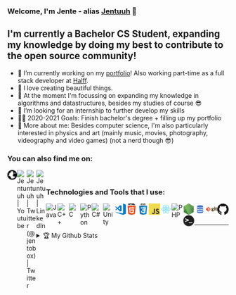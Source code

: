 ### Welcome, I'm Jente - alias [Jentuuh][website] 👋

<!-- CHANGE TO MY OWN VERSION -->
<!--img.shields.io-->


## I'm currently a Bachelor CS Student, expanding my knowledge by doing my best to contribute to the open source community!

- 📓 I’m currently working on my [portfolio][website]! Also working part-time as a full stack developer at [Halff](https://halffapp.com/).
- 🚀 I love creating beautiful things.
- 🌲 At the moment I'm focussing on expanding my knowledge in algorithms and datastructures, besides my studies of course 😎
- 🏢 I’m looking for an internship to further develop my skills 
- 👨‍🎓 2020-2021 Goals: Finish bachelor's degree + filling up my portfolio
- 🌟 More about me: Besides computer science, I'm also particularly interested in physics and art (mainly music, movies, photography, videography and video games) (not a nerd though 😎)

### You can also find me on:

[<img align="left" alt="jentuuh.com" width="22px" src="https://raw.githubusercontent.com/iconic/open-iconic/master/svg/globe.svg" />][website]
[<img align="left" alt="Jentuuh | Youtube" width="22px" src="https://cdn.jsdelivr.net/npm/simple-icons@v3/icons/youtube.svg" />][youtube]
[<img align="left" alt="Jentuuh | Twitter (@jentobox) | Twitter" width="22px" src="https://cdn.jsdelivr.net/npm/simple-icons@v3/icons/twitter.svg" />][Twitter]
[<img align="left" alt="Jentuuh | LinkedIn" width="22px" src="https://cdn.jsdelivr.net/npm/simple-icons@v3/icons/linkedin.svg" />][linkedin]


<br />

### Technologies and Tools that I use:

<img align="left" alt="Java" width="26px" src="https://image.flaticon.com/icons/png/512/226/226777.png" />
<img align="left" alt="C++" width="26px" src="https://user-images.githubusercontent.com/42747200/46140125-da084900-c26d-11e8-8ea7-c45ae6306309.png" />
<img align="left" alt="C" width="26px" src="https://cdn.iconscout.com/icon/free/png-512/c-programming-569564.png" />
<img align="left" alt="Python" width="26px" src="https://cdn3.iconfinder.com/data/icons/logos-and-brands-adobe/512/267_Python-512.png" />
<img align="left" alt="C#" width="26px" src="https://upload.wikimedia.org/wikipedia/commons/7/7a/C_Sharp_logo.svg" />
<img align="left" alt="Unity" width="26px" src="https://cdn.iconscout.com/icon/free/png-512/unity-226057.png" />
<img align="left" alt="Visual Studio Code" width="26px" src="https://raw.githubusercontent.com/github/explore/80688e429a7d4ef2fca1e82350fe8e3517d3494d/topics/visual-studio-code/visual-studio-code.png" />
<img align="left" alt="HTML5" width="26px" src="https://raw.githubusercontent.com/github/explore/80688e429a7d4ef2fca1e82350fe8e3517d3494d/topics/html/html.png" />
<img align="left" alt="CSS3" width="26px" src="https://raw.githubusercontent.com/github/explore/80688e429a7d4ef2fca1e82350fe8e3517d3494d/topics/css/css.png" />
<img align="left" alt="JavaScript" width="26px" src="https://raw.githubusercontent.com/github/explore/80688e429a7d4ef2fca1e82350fe8e3517d3494d/topics/javascript/javascript.png" />
<img align="left" alt="React" width="26px" src="https://raw.githubusercontent.com/github/explore/80688e429a7d4ef2fca1e82350fe8e3517d3494d/topics/react/react.png" />
<img align="left" alt="PHP" width="26px" src="https://cdn4.iconfinder.com/data/icons/logos-3/568/php-logo-512.png"/>
<img align="left" alt="Node.js" width="26px" src="https://raw.githubusercontent.com/github/explore/80688e429a7d4ef2fca1e82350fe8e3517d3494d/topics/nodejs/nodejs.png" />
<img align="left" alt="SQL" width="26px" src="https://raw.githubusercontent.com/github/explore/80688e429a7d4ef2fca1e82350fe8e3517d3494d/topics/sql/sql.png" />
<img align="left" alt="Git" width="26px" src="https://raw.githubusercontent.com/github/explore/80688e429a7d4ef2fca1e82350fe8e3517d3494d/topics/git/git.png" />
<img align="left" alt="GitHub" width="26px" src="https://raw.githubusercontent.com/github/explore/78df643247d429f6cc873026c0622819ad797942/topics/github/github.png" />
<img align="left" alt="Terminal" width="26px" src="https://raw.githubusercontent.com/github/explore/80688e429a7d4ef2fca1e82350fe8e3517d3494d/topics/terminal/terminal.png" />

<br />
<br />

---

<details>
  <summary>🏆 My Github Stats</summary>

  <img align="left" alt="Jentuuh's stats on Github" src="https://github-readme-stats.vercel.app/api?username=jentuuh&show_icons=true&hide_border=true&theme=synthwave" />

</details>

[student]: https://github.com/JenteV-1746880
[website]: https://www.jentevandersanden.com
[Twitter]: https://twitter.com/jentobox
[youtube]: https://www.youtube.com/channel/UCcUH-r3xpZaHJgnuj8u3G5A
[linkedin]: https://www.linkedin.com/in/jentevandersanden/


